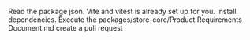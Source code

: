 

Read the package json. Vite and vitest is already set up for you. 
Install dependencies.
Execute the packages/store-core/Product Requirements Document.md
create a pull request